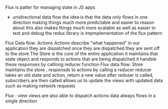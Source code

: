 Flux  is patter for managing state in JS apps
* unidirectional data flow
  the idea is that the data only flows in one direction making things much more predictable and easier to reason about
  this also makes things much more scalable as well as easier to test and debug
  the redux library is impmplementation of the flux pattern
  
Flux Data flow: Actions
  Actions describe "what happened" in our application
  they are dispatched
  once they are dispatched they are sent off to the store
  The Store is the core of the entire application
    it maintains that state object and responds to actions
    that are being dispatched
    it handsle these responses by calllong reducer function
Flux data flow: Store
  maintains the store , responsds to actions by calling a reducer
  reducer takes an old state and action, return a new value
  after reduser is called, subscribers are then called
  allows us to update the views with updated data such as making network requests
    
 Flux : view
  views are also able to dispatch actions
  data always flows in a single direction
  
